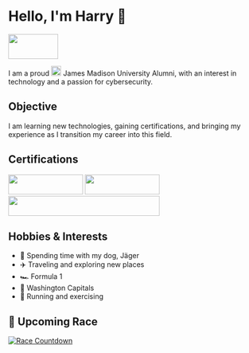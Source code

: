 # Hello, I'm Harry :wave:
<a href="https://linkedin.com/in/harrychallis/"><img src="https://custom-icon-badges.demolab.com/badge/LinkedIn-0A66C2?logo=linkedin-white&logoColor=fff" width="100" height="50" /></a>

I am a proud <a href="#"><img src="https://cdn.brandfetch.io/idnACab9-H/w/400/h/400/theme/dark/icon.jpeg?c=1dxbfHSJFAPEGdCLU4o5B" width="20" height="20"></a> James Madison University Alumni, with an interest in technology and a passion for cybersecurity.

## Objective

I am learning new technologies, gaining certifications, and bringing my experience as I transition my career into this field.

## Certifications
<div>
  <img src="https://img.shields.io/badge/-Security%2B-FF0000?&style=for-the-badge&logo=CompTIA&logoColor=white" width="150" height="40" />
  <img src="https://img.shields.io/badge/-Network%2B-007ACC?&style=for-the-badge&logo=CompTIA&logoColor=white" width="150" height="40" />
  <br>
  <img src="https://img.shields.io/badge/-Certified%20Cloud%20Practitioner-FF9900?&style=for-the-badge&logo=Amazon%20Web%20Services&logoColor=white" width="304" height="40"/>
</div>


## Hobbies & Interests  

- 🐶 Spending time with my dog, Jäger  
- ✈️ Traveling and exploring new places  
- 🏎️ Formula 1
- 🏒 Washington Capitals
- 🏃 Running and exercising

## 🏁 Upcoming Race  
<a href="https://github.com/harrychallis/racecountdown">
 <img src="https://img.shields.io/endpoint?url=https%3A%2F%2Fraw.githubusercontent.com%2Fharrychallis%2Fracecountdown%2Fmain%2Fcountdown.json&style=for-the-badge&logo=running&logoColor=white&color=ffffff" alt="Race Countdown" />
</a>
